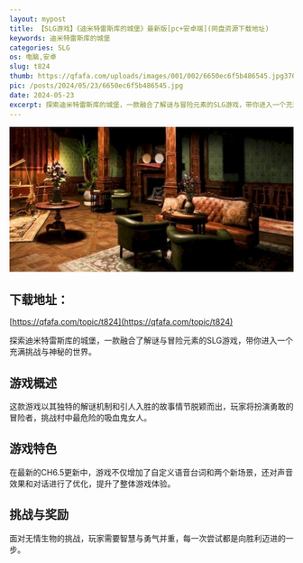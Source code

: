 ```yaml
---
layout: mypost
title: 【SLG游戏】《迪米特雷斯库的城堡》最新版[pc+安卓端](网盘资源下载地址)
keywords: 迪米特雷斯库的城堡
categories: SLG
os: 电脑,安卓
slug: t824
thumb: https://qfafa.com/uploads/images/001/002/6650ec6f5b486545.jpg370x280.jpg
pic: /posts/2024/05/23/6650ec6f5b486545.jpg
date: 2024-05-23
excerpt: 探索迪米特雷斯库的城堡，一款融合了解谜与冒险元素的SLG游戏，带你进入一个充满挑战与神秘的世界。
---
```


![迪米特雷斯库的城堡](/posts/2024/05/23/6650ec6f5b486545.jpg)

## 下载地址：

[https://qfafa.com/topic/t824](https://qfafa.com/topic/t824)

探索迪米特雷斯库的城堡，一款融合了解谜与冒险元素的SLG游戏，带你进入一个充满挑战与神秘的世界。

## 游戏概述

这款游戏以其独特的解谜机制和引人入胜的故事情节脱颖而出，玩家将扮演勇敢的冒险者，挑战村中最危险的吸血鬼女人。

## 游戏特色

在最新的CH6.5更新中，游戏不仅增加了自定义语音台词和两个新场景，还对声音效果和对话进行了优化，提升了整体游戏体验。

## 挑战与奖励

面对无情生物的挑战，玩家需要智慧与勇气并重，每一次尝试都是向胜利迈进的一步。
